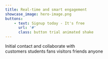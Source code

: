 ```yaml
---
title: Real-time and smart engagement
showcase_image: hero-image.png
buttons:
    - text: Signup today - It's free
      url: '#'
      class: button trial animated shake
---
```



<section class="rw-wrapper">
	<div class="rw-sentence">
	<span>Initial contact and collaborate with</span>
	<div class="rw-words rw-words-1">
		<span>customers</span>
		<span>students</span>
		<span>fans</span>
		<span>visitors</span>
		<span>friends</span>
		<span>anyone</span>
	</div>
	</div>
</section>